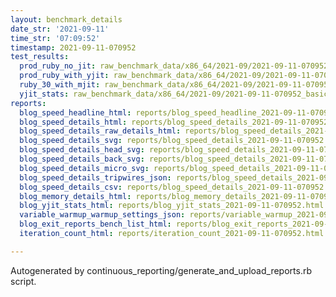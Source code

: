 ```yaml
---
layout: benchmark_details
date_str: '2021-09-11'
time_str: '07:09:52'
timestamp: 2021-09-11-070952
test_results:
  prod_ruby_no_jit: raw_benchmark_data/x86_64/2021-09/2021-09-11-070952_basic_benchmark_prod_ruby_no_jit.json
  prod_ruby_with_yjit: raw_benchmark_data/x86_64/2021-09/2021-09-11-070952_basic_benchmark_prod_ruby_with_yjit.json
  ruby_30_with_mjit: raw_benchmark_data/x86_64/2021-09/2021-09-11-070952_basic_benchmark_ruby_30_with_mjit.json
  yjit_stats: raw_benchmark_data/x86_64/2021-09/2021-09-11-070952_basic_benchmark_yjit_stats.json
reports:
  blog_speed_headline_html: reports/blog_speed_headline_2021-09-11-070952.html
  blog_speed_details_html: reports/blog_speed_details_2021-09-11-070952.html
  blog_speed_details_raw_details_html: reports/blog_speed_details_2021-09-11-070952.raw_details.html
  blog_speed_details_svg: reports/blog_speed_details_2021-09-11-070952.svg
  blog_speed_details_head_svg: reports/blog_speed_details_2021-09-11-070952.head.svg
  blog_speed_details_back_svg: reports/blog_speed_details_2021-09-11-070952.back.svg
  blog_speed_details_micro_svg: reports/blog_speed_details_2021-09-11-070952.micro.svg
  blog_speed_details_tripwires_json: reports/blog_speed_details_2021-09-11-070952.tripwires.json
  blog_speed_details_csv: reports/blog_speed_details_2021-09-11-070952.csv
  blog_memory_details_html: reports/blog_memory_details_2021-09-11-070952.html
  blog_yjit_stats_html: reports/blog_yjit_stats_2021-09-11-070952.html
  variable_warmup_warmup_settings_json: reports/variable_warmup_2021-09-11-070952.warmup_settings.json
  blog_exit_reports_bench_list_html: reports/blog_exit_reports_2021-09-11-070952.bench_list.html
  iteration_count_html: reports/iteration_count_2021-09-11-070952.html

---
```

Autogenerated by continuous_reporting/generate_and_upload_reports.rb script.
